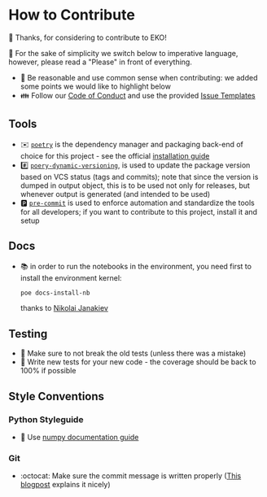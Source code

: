 # How to Contribute

:tada: Thanks, for considering to contribute to EKO!

:pray: For the sake of simplicity we switch below to imperative
language, however, please read a "Please" in front of everything.

- :brain: Be reasonable and use common sense when contributing: we
  added some points we would like to highlight below
- :family: Follow our [Code of
  Conduct](https://github.com/N3PDF/eko/blob/master/.github/CODE_OF_CONDUCT.md)
  and use the provided [Issue
  Templates](https://github.com/N3PDF/eko/issues/new/choose)

## Tools

- :envelope: [`poetry`](https://github.com/python-poetry/poetry) is the
  dependency manager and packaging back-end of choice for this
  project - see the official [installation
  guide](https://python-poetry.org/docs/#installation)
- :hash: [`poery-dynamic-versioning`](https://github.com/mtkennerly/poetry-dynamic-versioning),
  is used to update the package version based on VCS status (tags and
  commits); note that since the version is dumped in output object,
  this is to be used not only for releases, but whenever output is
  generated (and intended to be used)
- :parking: [`pre-commit`](https://pre-commit.com/) is used to enforce
  automation and standardize the tools for all developers; if you want
  to contribute to this project, install it and setup

## Docs

- :books: in order to run the notebooks in the environment, you need first to install
  the environment kernel:
  ```sh
  poe docs-install-nb
  ```
  thanks to [Nikolai Janakiev](https://janakiev.com/blog/jupyter-virtual-envs/#add-virtual-environment-to-jupyter-notebook)

## Testing

- :elephant: Make sure to not break the old tests (unless there was a
  mistake)
- :hatching_chick: Write new tests for your new code - the coverage
  should be back to 100% if possible

## Style Conventions

### Python Styleguide

- :blue_book: Use [numpy documentation
  guide](https://numpydoc.readthedocs.io/en/latest/format.html)

### Git

- :octocat: Make sure the commit message is written properly ([This
  blogpost](https://chris.beams.io/posts/git-commit/) explains it
  nicely)
